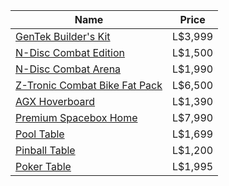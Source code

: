|Name|Price|
|---|---|
|[GenTek Builder's Kit](https://marketplace.secondlife.com/p/IntelliDoor-Builder-Kit-Full-Permissions-Builder-Kit/3158417)|L$3,999|
|[N-Disc Combat Edition](https://marketplace.secondlife.com/p/25-OFF-N-DISC-BackPack-Combat-System-V3-Black-NeurolaB-Inc-Cyber-Cyberpunk-Sci-fi-Weapons/4195139)|L$1,500|
|[N-Disc Combat Arena](https://marketplace.secondlife.com/p/BATTLE-DISC-ARENA-W-FULL-COMBAT-SYSTEM-MESHMATERIALS-NeurolaB-Inc/5836948)|L$1,990|
|[Z-Tronic Combat Bike Fat Pack](https://marketplace.secondlife.com/p/25-OFF-Z-TRONIC-BIKE-COMBATARENASCOREBOARD-FULL-PACK-Cyber-Cyberpunk-Sci-fi/3804952)|L$6,500|
|[AGX Hoverboard](https://marketplace.secondlife.com/p/NEW-V16-AGX-HOVERBOARD-NextGen-Engine-MESHMaterials-Neurolab-Inc-Cyber-Cyberpunk/6360824)|L$1,390|
|[Premium Spacebox Home](https://marketplace.secondlife.com/p/NEW-SPACEBOX-V2-Premium-Pack-PG-NeurolaB-Inc-Cyber-Cyberpunk-Sci-fi-Home/5139655)|L$7,990|
|[Pool Table](https://marketplace.secondlife.com/p/Playable-Pool-Table-Regal/3788387)|L$1,699|
|[Pinball Table](https://marketplace.secondlife.com/p/Pinball-Wizardlys-Playable-Starbattle-Pinball/2398082)|L$1,200|
|[Poker Table](https://marketplace.secondlife.com/p/KR-Engineering-Poker-5-Card-Draw/6373545)|L$1,995|
